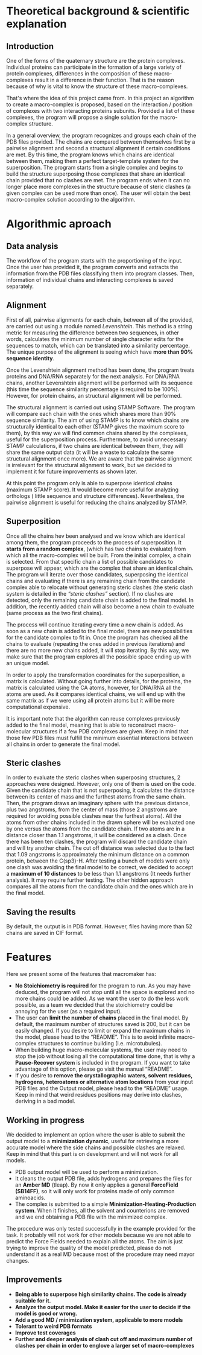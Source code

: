 Theoretical background & scientific explanation
===
## Introduction
One of the forms of the quaternary structure are the protein complexes. Individual proteins can participate in the formation of a large variety of protein complexes, differences in the composition of these macro-complexes result in a difference in their function. That is the reason because of why is vital to know the structure of these macro-complexes.

That's where the idea of this project came from. In this project an algorithm to create a macro-complex is proposed, based on the interaction / position of complexes with two interacting proteins subunits. Provided a list of these complexes, the program will propose a single solution for the macro-complex structure.

In a general overview, the program recognizes and groups each chain of the PDB files provided. The chains are compared between themselves first by a pairwise alignment and second a structural alignment if certain conditions are met. By this time, the program knows which chains are identical between them, making them a perfect target-template system for the superposition. The program starts from a single complex and begins to build the structure superposing those complexes that share an identical chain provided that no clashes are met. The program ends when it can no longer place more complexes in the structure because of steric clashes (a given complex can be used more than once). The user will obtain the best macro-complex solution according to the algorithm.

Algorithmic aproach
===

## Data analysis

The workflow of the program starts with the proportioning of the input.
Once the user has provided it, the program converts and extracts the information from the PDB files classifying them into program classes. Then, information of individual chains and interacting complexes is saved separately.

## Alignment

First of all, pairwise alignments for each chain, between all of the provided, are carried out using a module named *Levenshtein*. This method is a string metric for measuring the difference between two sequences, in other words, calculates the minimum number of single character edits for the sequences to match, which can be translated into a similarity percentage. The unique purpose of the alignment is seeing which have **more than 90% sequence identity**.

Once the Levenshtein alignment method has been done, the program treats proteins and DNA/RNA separately for the next analysis. For DNA/RNA chains, another Levenshtein alignment will be performed with its sequence (this time the sequence similarity percentage is required to be 100%). However, for protein chains, an structural alignment will be performed.

The structural alignment is carried out using STAMP Software. The program will compare each chain with the ones  which shares more than 90% sequence similarity. The aim of using STAMP is to know which chains are structurally identical to each other (STAMP gives the maximum score to them), by this way we will find common chains shared by the complexes, useful for the superposition process. Furthermore, to avoid unnecessary STAMP calculations, if two chains are identical between them, they will share the same output data (it will be a waste to calculate the same structural alignment once more).
We are aware that the pairwise alignment is irrelevant for the structural alignment to work, but we decided to implement it for future improvements as shown later. 

At this point the program only is able to superpose identical chains (maximum STAMP score). It would become more useful for analyzing orthologs ( little sequence and structure differences). Nevertheless, the pairwise alignment is useful for reducing the chains analyzed by STAMP.

## Superposition

Once all the chains hev been analysed and we know which are identical among them, the program proceeds to the process of superposition. It **starts from a random complex**, (which has two chains to evaluate) from which all the macro-complex will be built. From the initial complex, a chain is selected. From that specific chain a list of possible candidates to superpose will appear, which are the complex that share an identical chain. The program will iterate over those candidates, superposing the identical chains and evaluating if there is any remaining chain from the candidate complex able to relocate without generating steric clashes (the steric clash system is detailed in the *“steric clashes”* section). If no clashes are detected, only the remaining candidate chain is added to the final model. In addition, the recently added chain will also become a new chain to evaluate (same process as the two first chains).

The process will continue iterating every time a new chain is added. As soon as a new chain is added to the final model, there are new possibilities for the candidate complex to fit in. Once the program has checked all the chains to evaluate (repeating the ones added in previous iterations) and there are no more new chains added, it will stop iterating. By this way, we make sure that the program explores all the possible space ending up with an unique model.

In order to apply the transformation coordinates for the superposition, a matrix is calculated. Without going further into details, for the proteins, the matrix is calculated using the CA atoms, however, for DNA/RNA all the atoms are used. As it compares identical chains, we will end up with the same matrix as if we were using all protein atoms but it will be more computational expensive.

It is important note that the algorithm can reuse complexes previously added to the final model, meaning that is able to reconstruct macro-molecular structures if a few PDB complexes are given. Keep in mind that those few PDB files must fulfill the minimum essential interactions between all chains in order to generate the final model.

## Steric clashes

In order to evaluate the steric clashes when superposing structures, 2 approaches were designed. However, only one of them is used on the code.
Given the candidate chain that is not superposing, it calculates the distance between its center of mass and the furthest atoms from the same chain. Then, the program draws an imaginary sphere with the previous distance, plus two angstroms, from the center of mass (those 2 angstroms are required for avoiding possible clashes near the furthest atoms). All the atoms from other chains included in the drawn sphere will be evaluated one by one versus the atoms from the candidate chain. If two atoms are in a distance closer than 1.1 angstroms, it will be considered as a clash. Once there has been ten clashes, the program will discard the candidate chain and will try another chain. 
The cut off distance was selected due to the fact that 1.09 angstroms is approximately the minimum distance on a common protein, between the C(sp3)-H. After testing a bunch of models were only one clash was avoiding the final model to be correct, we decided to accept a **maximum of 10 distances** to be less than 1.1 angstroms (It needs further analysis). It may require further testing.
The other hidden approach compares all the atoms from the candidate chain and the ones which are in the final model.

## Saving the results

By default, the output is in PDB format. However, files having more than 52 chains are saved in CIF format. 

Features
===

Here we present some of the features that macromaker has:
- **No Stoichiometry is required** for the program to run. As you may have deduced, the program will not stop until all the space is explored and no more chains could be added.  As we want the user to do the less work possible, as a team we decided that the stoichiometry could be annoying for the user (as a required input). 
- The user can **limit the number of chains** placed in the final model. By default, the maximum number of structures saved is 200, but it can be easily changed. If you desire to limit or expand the maximum chains in the model, please head to the “README”. This is to avoid infinite macro-complex structures to continue building (I.e. microtubules). 
- When building huge macro-molecular systems, the user may need to stop the job without losing all the computational time done, that is why a **Pause-Recover system** is included in the program. If you want to take advantage of this option, please go visit the manual “README”.
- If you desire to **remove the crystallographic waters, solvent residues, hydrogens, heteroatoms or alternative atom locations** from your input PDB files and the Output model, please head to the “README” usage. Keep in mind that weird residues positions may derive into clashes, deriving in a bad model.

## Working in progress

We decided to implement an option where the user is able to submit the output model to a **minimization dynamic**, useful for retrieving a more accurate model where the side chains and possible clashes are relaxed. Keep in mind that this part is on development and will not work for all models. 
- PDB output model will be used to perform a minimization. 
- It cleans the output PDB file, adds hydrogens and prepares the files for an **Amber MD** (tleap). By now it only applies a general **ForceField (SB14FF)**, so it will only work for proteins made of only common aminoacids. 
- The complex is submitted to a simple **Minimization-Heating-Production system**. When it finishes, all the solvent and counterions are removed and we end obtaining a PDB file with the minimized complex.

The procedure was only tested successfully in the example provided for the task. It probably will not work for other models because we are not able to predict the Force Fields needed to explain all the atoms. The aim is just trying to improve the quality of the model predicted, please do not understand it as a real MD because most of the procedure may need mayor changes.

## Improvements

- **Being able to superpose high similarity chains. The code is already suitable for it.**
- **Analyze the output model. Make it easier for the user to decide if the model is good or wrong.**
- **Add a good MD / minimization system, applicable to more models**
- **Tolerant to weird PDB formats**
- **Improve test coverages**
- **Further and deeper analysis of clash cut off and maximum number of clashes per chain in order to englove a larger set of macro-complexes**